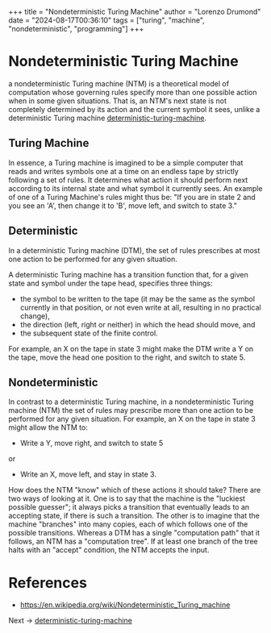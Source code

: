 +++
title = "Nondeterministic Turing Machine"
author = "Lorenzo Drumond"
date = "2024-08-17T00:36:10"
tags = ["turing",  "machine",  "nondeterministic",  "programming"]
+++


# Nondeterministic Turing Machine

a nondeterministic Turing machine (NTM) is a theoretical model of computation whose governing rules specify more than one possible action when in some given situations. That is, an NTM's next state is not completely determined by its action and the current symbol it sees, unlike a deterministic Turing machine [deterministic-turing-machine](/wiki/deterministic-turing-machine/).

## Turing Machine

In essence, a Turing machine is imagined to be a simple computer that reads and writes symbols one at a time on an endless tape by strictly following a set of rules. It determines what action it should perform next according to its internal state and what symbol it currently sees. An example of one of a Turing Machine's rules might thus be: "If you are in state 2 and you see an 'A', then change it to 'B', move left, and switch to state 3."

## Deterministic

In a deterministic Turing machine (DTM), the set of rules prescribes at most one action to be performed for any given situation.

A deterministic Turing machine has a transition function that, for a given state and symbol under the tape head, specifies three things:

-  the symbol to be written to the tape (it may be the same as the symbol currently in that position, or not even write at all, resulting in no practical change),
-  the direction (left, right or neither) in which the head should move, and
-  the subsequent state of the finite control.

For example, an X on the tape in state 3 might make the DTM write a Y on the tape, move the head one position to the right, and switch to state 5.

## Nondeterministic

In contrast to a deterministic Turing machine, in a nondeterministic Turing
machine (NTM) the set of rules may prescribe more than one action to be
performed for any given situation. For example, an X on the tape in state 3
might allow the NTM to:

- Write a Y, move right, and switch to state 5

or

- Write an X, move left, and stay in state 3.

How does the NTM "know" which of these actions it should take? There are two
ways of looking at it. One is to say that the machine is the "luckiest possible
guesser"; it always picks a transition that eventually leads to an accepting
state, if there is such a transition. The other is to imagine that the machine
"branches" into many copies, each of which follows one of the possible
transitions. Whereas a DTM has a single "computation path" that it follows, an
NTM has a "computation tree". If at least one branch of the tree halts with an
"accept" condition, the NTM accepts the input.

# References

- https://en.wikipedia.org/wiki/Nondeterministic_Turing_machine

Next -> [deterministic-turing-machine](/wiki/deterministic-turing-machine/)
